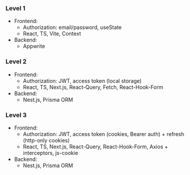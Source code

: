 ### Level 1
- Frontend:
  - Authorization: email/password, useState 
  - React, TS, Vite, Context
- Backend:
  - Appwrite

### Level 2
- Frontend:
  - Authorization: JWT, access token (local storage)
  - React, TS, Next.js, React-Query, Fetch, React-Hook-Form
- Backend:
  - Nest.js, Prisma ORM

### Level 3
- Frontend:
  - Authorization: JWT, access token (cookies, Bearer auth) + refresh (http-only cookies)
  - React, TS, Next.js, React-Query, React-Hook-Form, Axios + interceptors, js-cookie
- Backend:
  - Nest.js, Prisma ORM